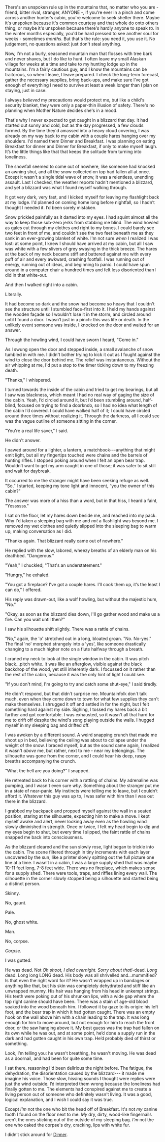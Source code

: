 There's an unspoken rule up in the mountains that, no matter who you are - friend, bitter rival, stranger, ANYONE -, if you're ever in a pinch and come across another hunter’s cabin, you're welcome to seek shelter there. Maybe it's unspoken because it's common courtesy and that whole do onto others thing, or maybe it's unspoken because there's hardly anyone to speak *to*. In the winter months especially, you'd be hard pressed to see another soul for weeks - sometimes *months*. But that's the rule: you need it, you use it. No judgement, no questions asked: just don't steal anything.

Now, I'm not a burly, seasoned mountain man that flosses with tree bark and never shaves, but I do like to hunt. I often leave my small Alaskan village for weeks at a time and take to my hunting lodge up in the mountains. I'm a fairly cautious guy, and I know the mountains can be traitorous, so when I leave, I leave prepared. I check the long-term forecast, gather the necessary supplies, bring back-ups, and make sure I’ve got enough of everything I need to survive at least a week longer than I plan on staying, just in case.

I always *believed* my precautions would protect me, but like a child's security blanket, they were only a paper-thin illusion of safety. There's no planning when Mother Nature decides she's in a mood.

That's why I never expected to get caught in a blizzard that day. It had started out sunny and cold, but as the day progressed, a few clouds formed. By the time they'd amassed into a heavy cloud covering, I was already on my way back to my cabin with a couple hares hanging over my shoulders. I'd named them Dinner and Breakfast. I was planning on eating Breakfast for dinner and Dinner for Breakfast, if only to make myself laugh. It’s the little things like that that keeps the solitude from turning into loneliness.

The snowfall seemed to come out of nowhere, like someone had knocked an awning shut, and all the snow collected on top had fallen all at once. Except it wasn't a single tidal wave of snow, it was a relentless, unending assault. Last I checked, the weather reports hadn't mentioned a blizzard, and yet a blizzard was what I found myself walking through.

It got very dark, very fast, and I kicked myself for leaving my flashlight back at my lodge. I'd planned on coming home long before nightfall, so I hadn’t thought I needed it. I’d been sorely mistaken.

Snow prickled painfully as it darted into my eyes. I had squint almost all the way to keep those sub-zero jerks from stabbing me blind. The wind howled as gales cut through my clothes and right to my bones. I could barely see two feet in front of me, and couldn't see the two feet beneath me as they sank in an ever-growing blanket of white. I'm not sure *when* I realized I was lost: at some point, I knew I should have arrived at my cabin, but all I saw was white with a few slivers of grey swaying in the thick breeze. The hares at the back of my neck became stiff and battered against me with every puff of air and every awkward, crashing footfall. I was running out of energy, running out of ideas, and beginning to panic. I could have spun around in a computer chair a hundred times and felt less disoriented than I did in that white-out.

And then I walked right into a cabin.

Literally.

It had become so dark and the snow had become so heavy that I couldn't see the structure until I stumbled face-first into it. I held my hands against the wooden façade so I wouldn't lose it in the storm, and circled around until I found a door. I wasn’t just in a pinch: this was life or death. In the unlikely event someone was inside, I knocked on the door and waited for an answer.

Through the howling wind, I could have sworn I heard, "Come in."

As I swung open the door and stepped inside, a small avalanche of snow tumbled in with me. I didn't bother trying to kick it out as I fought against the wind to close the door behind me. The relief was instantaneous. Without the air whipping at me, I'd put a stop to the timer ticking down to my freezing death.

"Thanks," I whispered.

I turned towards the inside of the cabin and tried to get my bearings, but all I saw was blackness, which meant I had no real way of gaging the size of the cabin. Yeah, I’d circled around it, but I’d been stumbling around, half-blind, focused on trying to find a doorknob, so I had no idea what length of the cabin I’d covered. I could have walked half of it; I could have circled around three times without realizing it. Through the darkness, all I could see was the vague outline of someone sitting in the corner.

"You're a real life saver," I said.

He didn't answer.

I pawed around for a lighter, a lantern, a matchbook---anything that might emit light, but all my fingertips touched were chains and the barrels of hunting rifles. I stopped poking around when I felt an open bear trap. Wouldn’t want to get my arm caught in one of those; it was safer to sit still and wait for daybreak.

It occurred to me the stranger might have been seeking refuge as well. "So,” I started, keeping my tone light and innocent, “you the owner of this cabin?" 

The answer was more of a hiss than a word, but in that hiss, I heard a faint, "Yessssss."

I sat on the floor, let my hares down beside me, and reached into my pack. Why I'd taken a sleeping bag with me and *not* a flashlight was beyond me. I removed my wet clothes and quietly slipped into the sleeping bag to warm up, making conversation as I did.

"Thanks again. That blizzard really came out of nowhere."

He replied with the slow, labored, wheezy breaths of an elderly man on his deathbed. "Dangerous."

"Yeah," I chuckled, "That's an understatement."

"Hungry," he exhaled.

"You got a fireplace? I've got a couple hares. I’ll cook them up, it’s the least I can do," I offered.

His reply was drawn-out, like a wolf howling, but without the majestic hum, "No."

"Okay, as soon as the blizzard dies down, I'll go gather wood and make us a fire. Can you wait until then?"

I saw his silhouette shift slightly. There was a rattle of chains.

"No," again, the 'o' stretched out in a long, bloated groan. "No. No-yes." The final 'no' morphed strangely into a 'yes', like someone drastically changing to a much higher note on a flute halfway through a breath.

I craned my neck to look at the single window in the cabin. It was pitch black...pitch white. It was like an afterglow, visible against the black backdrop of the wood, yet still inherently dark. I focussed on it rather than the rest of the cabin, because it was the only hint of light I could see.

"If you don't mind, I'm going to try and catch some shut-eye," I said tiredly.

He didn't respond, but that didn’t surprise me. Mountainfolk don't talk much, even when they come down to town for what few supplies they can't make themselves. I shrugged it off and settled in for the night, but I felt something hard against my side. Sighing, I tossed my hares back a bit farther and got comfortable. I was exhausted, so it wasn't all that hard for me to drift off despite the wind's song playing outside the walls. I hugged myself in my sleeping bag and drifted off.

I was awoken by a different sound. A weird snapping crunch that made me shoot up in bed, believing the ceiling was about to collapse under the weight of the snow. I braced myself, but as the sound came again, I realized it wasn't *above* me, but rather, next to me - near my belongings. The silhouette was gone from the corner, and I could hear his deep, raspy breaths accompanying the crunch.

"What the hell are you doing?" I snapped.

He retreated back to his corner with a rattling of chains. My adrenaline was pumping, and I wasn't even sure *why*. Something about the stranger put me in a state of near-panic. My instincts were telling me to leave, but I couldn’t afford it. Whatever this guy was up to, I was safer with him than I was out there in the blizzard. 

I grabbed my backpack and propped myself against the wall in a seated position, staring at the silhouette, expecting him to make a move. I kept myself awake and alert, never looking away even as the howling wind slowly diminished in strength. Once or twice, I felt my head begin to dip and my eyes begin to shut, but every time I slipped, the faint rattle of chains snapped me back into consciousness.

As the blizzard cleared and the sun slowly rose, light began to trickle into the cabin. The scene filtered through in tiny increments with each layer uncovered by the sun, like a printer slowly spitting out the full picture one line at a time.  I wasn’t in a cabin, I was a large supply shed that was maybe 10-11 feet long, 7-8 feet wide. There was no fireplace, which makes sense for a supply shed. There were tools, traps, and riffles lining every wall. The silhouette in the corner slowly stopped being a silhouette and started being a distinct person.

Skinny.

No, gaunt.

Pale.

No, ghost white.

Man.

No, corpse.

*Corpse.*

I was gutted.

He was dead. Not *Oh shoot, I died overnight. Sorry about that!*-dead. *Long* dead. Long long LONG dead. His body was all shrivelled and...mummified? Is that even the right word for it? He wasn’t wrapped up in bandages or anything like that, but his skin was completely dehydrated and stiff like an unwrapped mummy. His hair was hanging from his head in unkempt strings. His teeth were poking out of his shrunken lips, with a wide gap where the top right canine should have been.  There was a stain of age-old blood soaked into the wood beneath him. I followed it by gaze to its origin: his left foot, and the bear trap in which it had gotten caught. There was an empty hook on the wall above him with a chain leading to the trap. It was long enough for him to move around, but not enough for him to reach the front door, or the saw hanging above it. My best guess was the trap had fallen on its own while he was out, and at some point, he’d done a supply run in the dark and had gotten caught in his own trap. He’d probably died of thirst or something.

Look, I’m telling you: he wasn't breathing, he wasn't moving. He was dead as a doornail, and had been for quite some time.

I sat there, reasoning I'd been delirious the night before. The fatigue, the dehydration, the disorientation caused by the blizzard--- it made me imagine his voice. Those slow, hissing sounds I thought were replies were just the wind outside. I’d interpreted them wrong because the loneliness had finally gotten to me. The elements had conspired against me to create a living person out of someone who definitely wasn't living. It was a good, logical explanation, and I wish I could say it was true.

Except *I'm* not the one who bit the head off of Breakfast. It's not *my* canine tooth I found on the floor next to me. *My* dry, dirty, wood-like fingernails aren’t the ones sticking out of the outside of my sleeping bag. *I'm* not the one who caked the corpse's dry, cracking, lips with white fur.

I didn’t stick around for [Dinner](http://facebook.com/lyset.manen).